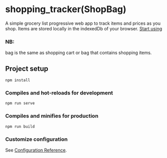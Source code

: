 # shopping_tracker(ShopBag)

A simple grocery list progressive web app to track items and prices as you shop. Items are stored locally in the indexedDb of your browser. [Start using](https://shopbag.netlify.app)




### NB:
bag is the same as shopping cart or bag that contains shopping items.



## Project setup
```
npm install
```

### Compiles and hot-reloads for development
```
npm run serve
```

### Compiles and minifies for production
```
npm run build
```

### Customize configuration
See [Configuration Reference](https://cli.vuejs.org/config/).
